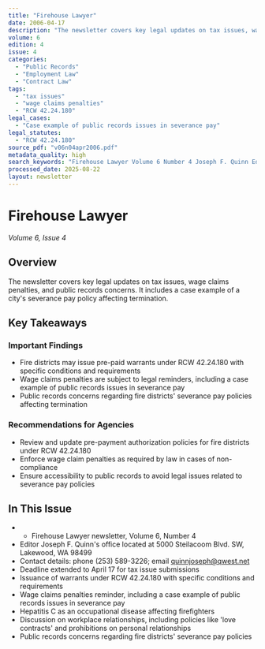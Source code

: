 ```yaml
---
title: "Firehouse Lawyer"
date: 2006-04-17
description: "The newsletter covers key legal updates on tax issues, wage claims penalties, and public records concerns. It includes a case example of a city's severance pay policy affecting termination."
volume: 6
edition: 4
issue: 4
categories:
  - "Public Records"
  - "Employment Law"
  - "Contract Law"
tags:
  - "tax issues"
  - "wage claims penalties"
  - "RCW 42.24.180"
legal_cases:
  - "Case example of public records issues in severance pay"
legal_statutes:
  - "RCW 42.24.180"
source_pdf: "v06n04apr2006.pdf"
metadata_quality: high
search_keywords: "Firehouse Lawyer Volume 6 Number 4 Joseph F. Quinn Editor Pierce County WA Pierce County WA phone 253 589 3226 email quinnjoseph qwest net publication date April 17 2006 deadline extended two days for..."
processed_date: 2025-08-22
layout: newsletter
---
```


# Firehouse Lawyer

*Volume 6, Issue 4*

## Overview

The newsletter covers key legal updates on tax issues, wage claims penalties, and public records concerns. It includes a case example of a city's severance pay policy affecting termination.

## Key Takeaways

### Important Findings

- Fire districts may issue pre-paid warrants under RCW 42.24.180 with specific conditions and requirements
- Wage claims penalties are subject to legal reminders, including a case example of public records issues in severance pay
- Public records concerns regarding fire districts' severance pay policies affecting termination

### Recommendations for Agencies

- Review and update pre-payment authorization policies for fire districts under RCW 42.24.180
- Enforce wage claim penalties as required by law in cases of non-compliance
- Ensure accessibility to public records to avoid legal issues related to severance pay policies

## In This Issue

- - Firehouse Lawyer newsletter, Volume 6, Number 4
- Editor Joseph F. Quinn's office located at 5000 Steilacoom Blvd. SW, Lakewood, WA 98499
- Contact details: phone (253) 589-3226; email quinnjoseph@qwest.net
- Deadline extended to April 17 for tax issue submissions
- Issuance of warrants under RCW 42.24.180 with specific conditions and requirements
- Wage claims penalties reminder, including a case example of public records issues in severance pay
- Hepatitis C as an occupational disease affecting firefighters
- Discussion on workplace relationships, including policies like 'love contracts' and prohibitions on personal relationships
- Public records concerns regarding fire districts' severance pay policies

